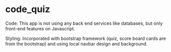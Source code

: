 # code_quiz

Code:
This app is not using any back end services like databases, but only front-end features on Javascript.


Styling:
Incorporated with bootstrap framework (quiz, score board cards are from the bootstrap) and using local navbar design and background.
